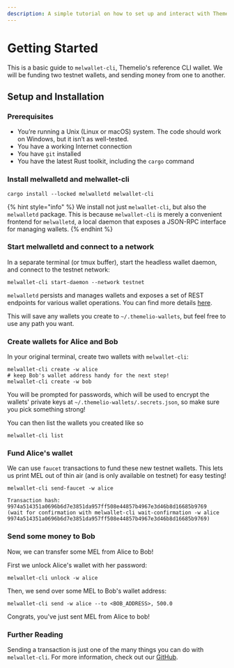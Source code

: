 ```yaml
---
description: A simple tutorial on how to set up and interact with Themelio wallets
---
```


# Getting Started

This is a basic guide to `melwallet-cli`, Themelio's reference CLI wallet. We will be funding two testnet wallets, and sending money from one to another.

## Setup and Installation

### Prerequisites

- You’re running a Unix (Linux or macOS) system. The code should work on Windows, but it isn’t as well-tested.
- You have a working Internet connection
- You have `git` installed
- You have the latest Rust toolkit, including the `cargo` command

### Install melwalletd and melwallet-cli

```shell-session
cargo install --locked melwalletd melwallet-cli
```

{% hint style="info" %}
We install not just `melwallet-cli`, but also the `melwalletd` package. This is because `melwallet-cli` is merely a convenient frontend for `melwalletd`, a local daemon that exposes a JSON-RPC interface for managing wallets.
{% endhint %}

### Start melwalletd and connect to a network <a href="#start-melwalletd" id="start-melwalletd"></a>

In a separate terminal (or tmux buffer), start the headless wallet daemon, and connect to the testnet network:

```shell-session
melwallet-cli start-daemon --network testnet
```

`melwalletd` persists and manages wallets and exposes a set of REST endpoints for various wallet operations. You can find more details [here](https://github.com/themeliolabs/melwalletd).&#x20;

This will save any wallets you create to `~/.themelio-wallets`, but feel free to use any path you want.

### Create wallets for Alice and Bob

In your original terminal, create two wallets with `melwallet-cli`:

```shell
melwallet-cli create -w alice
# keep Bob's wallet address handy for the next step!
melwallet-cli create -w bob
```

You will be prompted for passwords, which will be used to encrypt the wallets' private keys at `~/.themelio-wallets/.secrets.json`, so make sure you pick something strong!&#x20;

You can then list the wallets you created like so

```shell-session
melwallet-cli list
```

### Fund Alice's wallet <a href="#fund-wallet" id="fund-wallet"></a>

We can use `faucet` transactions to fund these new testnet wallets. This lets us print MEL out of thin air (and is only available on testnet) for easy testing!&#x20;

```shell-session
melwallet-cli send-faucet -w alice
```

```shell-session
Transaction hash:  9974a514351a0696b6d7e3851da957ff508e44857b4967e3d46b8d16685b9769
(wait for confirmation with melwallet-cli wait-confirmation -w alice 9974a514351a0696b6d7e3851da957ff508e44857b4967e3d46b8d16685b9769)
```

### Send some money to Bob <a href="#send-funds" id="send-funds"></a>

Now, we can transfer some MEL from Alice to Bob!

First we unlock Alice's wallet with her password:

```shell
melwallet-cli unlock -w alice
```

Then, we send over some MEL to Bob's wallet address:

```shell
melwallet-cli send -w alice --to <BOB_ADDRESS>, 500.0
```

Congrats, you've just sent MEL from Alice to bob!

### Further Reading

Sending a transaction is just one of the many things you can do with `melwallet-cli`. For more information, check out our [GitHub](https://github.com/themeliolabs/melwallet-client).
